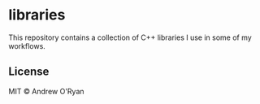 # libraries
This repository contains a collection of C++ libraries I use in some of my workflows.

## License

MIT © Andrew O'Ryan
